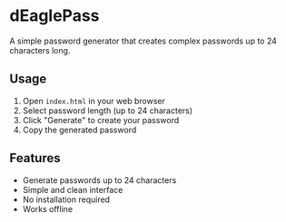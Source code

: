 # dEaglePass

A simple password generator that creates complex passwords up to 24 characters long.

## Usage

1. Open `index.html` in your web browser
2. Select password length (up to 24 characters)
3. Click "Generate" to create your password
4. Copy the generated password

## Features

- Generate passwords up to 24 characters
- Simple and clean interface
- No installation required
- Works offline
